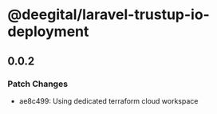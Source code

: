 # @deegital/laravel-trustup-io-deployment

## 0.0.2

### Patch Changes

- ae8c499: Using dedicated terraform cloud workspace
